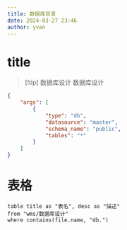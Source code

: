 ```yaml
---
title: 数据库目录
date: 2024-03-27 23:46
author: yvan
---
```


# title
>[!tip] 数据库设计
>数据库设计

```json
{ 
	"args": [ 
		{
			"type": "db",
			"datasource": "master", 
			"schema_name": "public", 
			"tables": "*"
		} 
	] 
}
```

# 表格
```dataview
table title as "表名", desc as "描述"
from "wms/数据库设计"
where contains(file.name, "db.")
```

